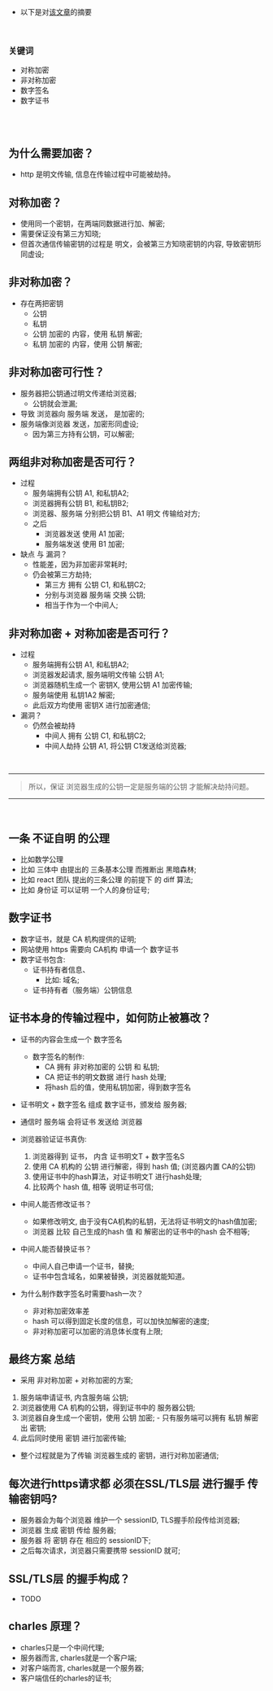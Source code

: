 - 以下是对[该文章](https://zhuanlan.zhihu.com/p/43789231)的摘要

<br />

### 关键词
- 对称加密
- 非对称加密
- 数字签名
- 数字证书

<br />
<br />

## 为什么需要加密？
  - http 是明文传输, 信息在传输过程中可能被劫持。

## 对称加密？
  - 使用同一个密钥，在两端同数据进行加、解密;
  - 需要保证没有第三方知晓;
  - 但首次通信传输密钥的过程是 明文，会被第三方知晓密钥的内容, 导致密钥形同虚设;


## 非对称加密？
  - 存在两把密钥
    - 公钥
    - 私钥
    - 公钥 加密的 内容，使用 私钥 解密;
    - 私钥 加密的 内容，使用 公钥 解密;

## 非对称加密可行性？
  - 服务器把公钥通过明文传递给浏览器;
    - 公钥就会泄漏;
  - 导致 浏览器向 服务端 发送， 是加密的;
  - 服务端像浏览器 发送，加密形同虚设;
    - 因为第三方持有公钥，可以解密;

## 两组非对称加密是否可行？
  - 过程
    - 服务端拥有公钥 A1, 和私钥A2;
    - 浏览器拥有公钥 B1, 和私钥B2;
    - 浏览器、服务端 分别把公钥 B1、A1 明文 传输给对方;
    - 之后
      - 浏览器发送 使用 A1 加密;
      - 服务端发送 使用 B1 加密;
  - 缺点 与 漏洞？
    - 性能差，因为非加密非常耗时;
    - 仍会被第三方劫持;
      - 第三方 拥有 公钥 C1, 和私钥C2;
      - 分别与浏览器 服务端 交换 公钥;
      - 相当于作为一个中间人; 

## 非对称加密 + 对称加密是否可行？
  - 过程
    - 服务端拥有公钥 A1, 和私钥A2;
    - 浏览器发起请求, 服务端明文传输 公钥 A1;
    - 浏览器随机生成一个 密钥X, 使用公钥 A1 加密传输;
    - 服务端使用 私钥1A2 解密;
    - 此后双方均使用 密钥X 进行加密通信;
  - 漏洞？
    - 仍然会被劫持
      - 中间人 拥有 公钥 C1, 和私钥C2;
      - 中间人劫持 公钥 A1, 将公钥 C1发送给浏览器;

<br />

---

> 所以，保证 浏览器生成的公钥一定是服务端的公钥 才能解决劫持问题。
---

<br />

## 一条 不证自明 的公理
  - 比如数学公理
  - 比如 三体中 由提出的 三条基本公理 而推断出 黑暗森林;
  - 比如 react 团队 提出的三条公理 的前提下 的 diff 算法;
  - 比如 身份证 可以证明 一个人的身份证号;

## 数字证书
  - 数字证书，就是 CA 机构提供的证明;
  - 网站使用 https 需要向 CA机构 申请一个 数字证书
  - 数字证书包含:
    - 证书持有者信息、
      - 比如: 域名;
    - 证书持有者（服务端）公钥信息

## 证书本身的传输过程中，如何防止被篡改？
  - 证书的内容会生成一个 数字签名
    - 数字签名的制作:
      - CA 拥有 非对称加密的 公钥 和 私钥;
      - CA 把证书的明文数据 进行 hash 处理;
      - 将hash 后的值，使用私钥加密，得到数字签名
  - 证书明文 + 数字签名 组成 数字证书，颁发给 服务器;
  - 通信时 服务端 会将证书 发送给 浏览器

  - 浏览器验证证书真伪:
    1. 浏览器得到 证书， 内含 证书明文T + 数字签名S
    2. 使用 CA 机构的 公钥 进行解密，得到 hash 值; (浏览器内置 CA的公钥)
    3. 使用证书中的hash算法，对证书明文T 进行hash处理;
    4. 比较两个 hash 值, 相等 说明证书可信;

  - 中间人能否修改证书？
    - 如果修改明文, 由于没有CA机构的私钥，无法将证书明文的hash值加密;
    - 浏览器 比较 自己生成的hash 值 和 解密出的证书中的hash 会不相等;

  - 中间人能否替换证书？
    - 中间人自己申请一个证书，替换;
    - 证书中包含域名，如果被替换，浏览器就能知道。
  
  - 为什么制作数字签名时需要hash一次？
    - 非对称加密效率差
    - hash 可以得到固定长度的信息，可以加快加解密的速度;
    - 非对称加密可以加密的消息体长度有上限;

## 最终方案 总结
  - 采用 非对称加密 + 对称加密的方案;
  1. 服务端申请证书, 内含服务端 公钥;
  2. 浏览器使用 CA 机构的公钥，得到证书中的 服务器公钥;
  3. 浏览器自身生成一个密钥，使用 公钥 加密;
    - 只有服务端可以拥有 私钥 解密 出 密钥;
  4. 此后同时使用 密钥 进行加密传输;

  - 整个过程就是为了传输 浏览器生成的 密钥，进行对称加密通信;

## 每次进行https请求都 必须在SSL/TLS层  进行握手 传输密钥吗?
  - 服务器会为每个浏览器 维护一个  sessionID, TLS握手阶段传给浏览器;
  - 浏览器 生成 密钥 传给 服务器;
  - 服务器 将 密钥 存在 相应的 sessionID下;
  - 之后每次请求，浏览器只需要携带 sessionID 就可;


## SSL/TLS层 的握手构成？
 - TODO


## charles 原理？
  - charles只是一个中间代理;
  - 服务器而言, charles就是一个客户端;
  - 对客户端而言, charles就是一个服务器;
  - 客户端信任的charles的证书;